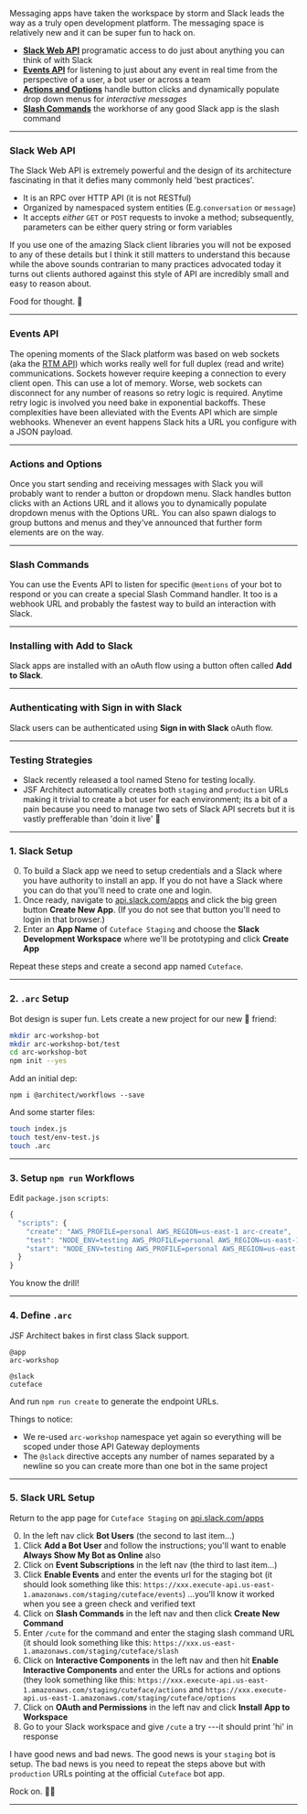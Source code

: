 Messaging apps have taken the workspace by storm and Slack leads the way as a truly open development platform. The messaging space is relatively new and it can be super fun to hack on.

- [**Slack Web API**](https://api.slack.com/web) programatic access to do just about anything you can think of with Slack
- [**Events API**](https://api.slack.com/events-api) for listening to just about any event in real time from the perspective of a user, a bot user or across a team
- [**Actions and Options**](https://api.slack.com/interactive-messages) handle button clicks and dynamically populate drop down menus for _interactive messages_
- [**Slash Commands**](https://api.slack.com/slash-commands) the workhorse of any good Slack app is the slash command

---
### Slack Web API

The Slack Web API is extremely powerful and the design of its architecture fascinating in that it defies many commonly held 'best practices'.

- It is an RPC over HTTP API (it is not RESTful)
- Organized by namespaced system entities (E.g.`conversation` or `message`)
- It accepts _either_ `GET` or `POST` requests to invoke a method; subsequently, parameters can be either query string or form variables

If you use one of the amazing Slack client libraries you will not be exposed to any of these details but I think it still matters to understand this because while the above sounds contrarian to many practices advocated today it turns out clients authored against this style of API are incredibly small and easy to reason about.

Food for thought. 🍒

---
### Events API

The opening moments of the Slack platform was based on web sockets (aka the [RTM API](https://api.slack.com/rtm)) which works really well for full duplex (read and write) communications. Sockets however require keeping a connection to every client open. This can use a lot of memory. Worse, web sockets can disconnect for any number of reasons so retry logic is required. Anytime retry logic is involved you need bake in exponential backoffs. These complexities have been alleviated with the Events API which are simple webhooks. Whenever an event happens Slack hits a URL you configure with a JSON payload.

---
### Actions and Options

Once you start sending and receiving messages with Slack you will probably want to render a button or dropdown menu. Slack handles button clicks with an Actions URL and it allows you to dynamically populate dropdown menus with the Options URL. You can also spawn dialogs to group buttons and menus and they've announced that further form elements are on the way.

---
### Slash Commands

You can use the Events API to listen for specific `@mentions` of your bot to respond or you can create a special Slash Command handler. It too is a webhook URL and probably the fastest way to build an interaction with Slack.

---
### Installing with Add to Slack

Slack apps are installed with an oAuth flow using a button often called **Add to Slack**.

---
### Authenticating with Sign in with Slack

Slack users can be authenticated using **Sign in with Slack** oAuth flow.

---
### Testing Strategies

- Slack recently released a tool named Steno for testing locally.
- JSF Architect automatically creates both `staging` and `production` URLs making it trivial to create a bot user for each environment; its a bit of a pain because you need to manage two sets of Slack API secrets but it is vastly prefferable than 'doin it live' 🤠

---
### 1. Slack Setup

0. To build a Slack app we need to setup credentials and a Slack where you have authority to install an app. If you do not have a Slack where you can do that you'll need to crate one and login.
1. Once ready, navigate to [api.slack.com/apps](https://api.slack.com/apps) and click the big green button **Create New App**. (If you do not see that button you'll need to login in that browser.)
2. Enter an **App Name** of `Cuteface Staging` and choose the **Slack Development Workspace** where we'll be prototyping and click **Create App**

Repeat these steps and create a second app named `Cuteface`.


---
### 2. `.arc` Setup


Bot design is super fun. Lets create a new project for our new 🤖  friend:

```bash
mkdir arc-workshop-bot
mkdir arc-workshop-bot/test
cd arc-workshop-bot
npm init --yes
```

Add an initial dep:

```
npm i @architect/workflows --save
```

And some starter files:

```bash
touch index.js
touch test/env-test.js
touch .arc
```

---
### 3. Setup `npm run` Workflows

Edit `package.json` `scripts`:

```javascript
{
  "scripts": {
    "create": "AWS_PROFILE=personal AWS_REGION=us-east-1 arc-create",
    "test": "NODE_ENV=testing AWS_PROFILE=personal AWS_REGION=us-east-1 tape test/*-test.js | tap-spec",
    "start": "NODE_ENV=testing AWS_PROFILE=personal AWS_REGION=us-east-1 arc-repl"
  }
}
```

You know the drill!

---
### 4. Define `.arc`

JSF Architect bakes in first class Slack support.

```.arc
@app
arc-workshop

@slack
cuteface
```

And run `npm run create` to generate the endpoint URLs.

Things to notice:

- We re-used `arc-workshop` namespace yet again so everything will be scoped under those API Gateway deployments
- The `@slack` directive accepts any number of names separated by a newline so you can create more than one bot in the same project

---
### 5. Slack URL Setup

Return to the app page for `Cuteface Staging` on [api.slack.com/apps](https://api.slack.com/apps)

0. In the left nav click **Bot Users** (the second to last item…)
1. Click **Add a Bot User** and follow the instructions; you'll want to enable **Always Show My Bot as Online** also
2. Click on **Event Subscriptions** in the left nav (the third to last item…)
3. Click **Enable Events** and enter the events url for the staging bot (it should look something like this:  `https://xxx.execute-api.us-east-1.amazonaws.com/staging/cuteface/events`) …you'll know it worked when you see a green check and verified text
4. Click on **Slash Commands** in the left nav and then click **Create New Command**
5. Enter `/cute` for the command and enter the staging slash command URL (it should look something like this: `https://xxx.us-east-1.amazonaws.com/staging/cuteface/slash`
6. Click on **Interactive Components** in the left nav and then hit **Enable Interactive Components** and enter the URLs for actions and options (they look something like this: `https://xxx.execute-api.us-east-1.amazonaws.com/staging/cuteface/actions` and `https://xxx.execute-api.us-east-1.amazonaws.com/staging/cuteface/options`
7. Click on **OAuth and Permissions** in the left nav and click **Install App to Workspace**
8. Go to your Slack workspace and give `/cute` a try ---it should print 'hi' in response

I have good news and bad news. The good news is your `staging` bot is setup. The bad news is you need to repeat the steps above but with `production` URLs pointing at the official `Cuteface` bot app.

Rock on. 🎸🔥

---
